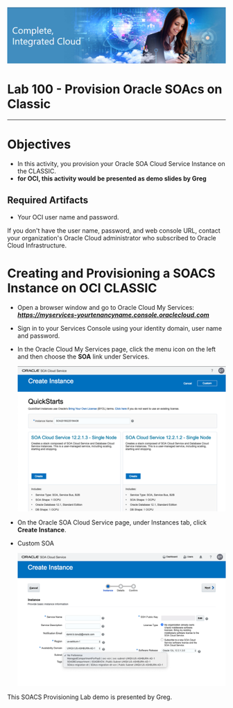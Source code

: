 <img class="float-right" src="images/j2c-logo.png">

# Lab 100 - Provision Oracle SOAcs on Classic

---

# Objectives

- In this activity, you provision your Oracle SOA Cloud Service Instance on the CLASSIC.
- **for OCI, this activity would be presented as demo slides by Greg**

## Required Artifacts

- Your OCI user name and password.

If you don't have the user name, password, and web console URL, contact your organization's Oracle Cloud administrator who subscribed to Oracle Cloud Infrastructure.

# Creating and Provisioning a SOACS Instance on OCI CLASSIC

- Open a browser window and go to Oracle Cloud My Services:
***https://myservices-yourtenancyname.console.oraclecloud.com***

- Sign in to your Services Console using your identity domain, user name and password.

- In the Oracle Cloud My Services page, click the menu icon on the left and then choose the **SOA** link under Services.

    ![](images/provisioning/image025.png)

- On the Oracle SOA Cloud Service page, under Instances tab, click **Create Instance**.




- Custom SOA



    ![](images/provisioning/image033.png)




This SOACS Provisioning Lab demo is presented by Greg.
